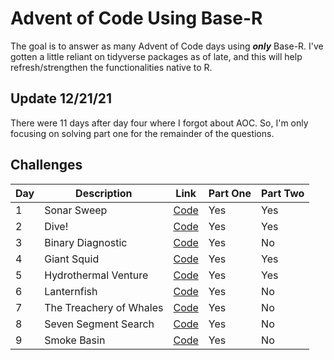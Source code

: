 # Advent of Code Using Base-R

The goal is to answer as many Advent of Code days using ***only*** Base-R. I've gotten a little reliant on tidyverse packages as of late, and this will help refresh/strengthen 
the functionalities native to R. 

## Update 12/21/21
There were 11 days after day four where I forgot about AOC. So, I'm only focusing on solving part one for the remainder of the questions. 

## Challenges


| Day | Description | Link | Part One | Part Two
| --- | --- | --- | --- | ---
| 1 | Sonar Sweep | [Code](https://github.com/basilkhuder/Advent_of_Code_2021/blob/main/day1.R) | Yes | Yes
| 2 | Dive! | [Code](https://github.com/basilkhuder/Advent_of_Code_2021/blob/main/day2.R) | Yes | Yes
| 3 | Binary Diagnostic | [Code](https://github.com/basilkhuder/Advent_of_Code_2021/blob/main/day3.R) | Yes | No
| 4 | Giant Squid  | [Code](https://github.com/basilkhuder/Advent_of_Code_2021/blob/main/day4.R) | Yes | Yes
| 5 | Hydrothermal Venture  | [Code](https://github.com/basilkhuder/Advent_of_Code_2021/blob/main/day5.R) | Yes | Yes
| 6 | Lanternfish  | [Code](https://github.com/basilkhuder/Advent_of_Code_2021/blob/main/day6.R) | Yes | No 
| 7 | The Treachery of Whales  | [Code](https://github.com/basilkhuder/Advent_of_Code_2021/blob/main/day7.R) | Yes | No
| 8 | Seven Segment Search | [Code](https://github.com/basilkhuder/Advent_of_Code_2021/blob/main/day8.R) | Yes | No
| 9 | Smoke Basin | [Code](https://github.com/basilkhuder/Advent_of_Code_2021/blob/main/day9.R) | Yes | No

